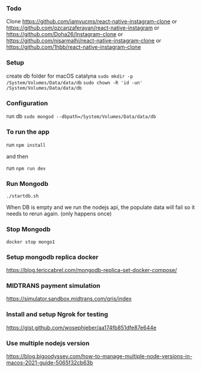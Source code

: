 ### Todo

Clone
https://github.com/iamvucms/react-native-instagram-clone
or
https://github.com/ozcanzaferayan/react-native-instagram
or
https://github.com/Doha26/Instagram-clone
or
https://github.com/nisarmalhi/react-native-instagram-clone
or
https://github.com/1hbb/react-native-instagram-clone

### Setup

create db folder for macOS catalyna
`sudo mkdir -p /System/Volumes/Data/data/db`
`sudo chown -R 'id -un' /System/Volumes/Data/data/db`

### Configuration

run db
`sudo mongod --dbpath=/System/Volumes/Data/data/db`

### To run the app

run
`npm install`

and then

run `npm run dev`

### Run Mongodb

`./startdb.sh`

When DB is empty and we run the nodejs api, the populate data will fail so it needs to rerun again. (only happens once)

### Stop Mongodb

`docker stop mongo1`

### Setup mongodb replica docker

https://blog.tericcabrel.com/mongodb-replica-set-docker-compose/

### MIDTRANS payment simulation

https://simulator.sandbox.midtrans.com/qris/index

### Install and setup Ngrok for testing

https://gist.github.com/wosephjeber/aa174fb851dfe87e644e

### Use multiple nodejs version

https://blog.bigoodyssey.com/how-to-manage-multiple-node-versions-in-macos-2021-guide-5065f32cb63b
